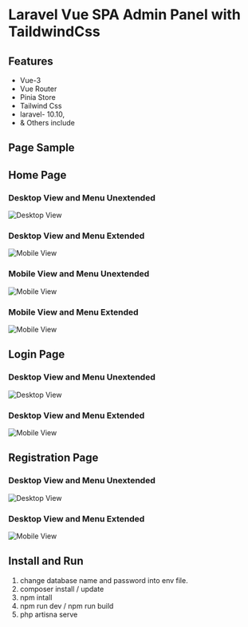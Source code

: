 # Laravel Vue SPA Admin Panel with TaildwindCss


## Features
- Vue-3
- Vue Router 
- Pinia Store
- Tailwind Css
- laravel- 10.10,
- & Others include



## Page Sample


## Home Page

### Desktop View and Menu Unextended
![Desktop View](/public/screenshort/dashboard-1.jpg)


### Desktop View and Menu Extended
![Mobile View](/public/screenshort/dashboard-2.jpg)


### Mobile View and Menu Unextended
![Mobile View](/public/screenshort/dashboard-3.jpg)


### Mobile View and Menu Extended
![Mobile View](/public/screenshort/dashboard-4.jpg)


## Login Page

### Desktop View and Menu Unextended
![Desktop View](/public/screenshort/login_page.jpg)


### Desktop View and Menu Extended
![Mobile View](/public/screenshort/login_page_mobile.jpg)


## Registration Page

### Desktop View and Menu Unextended
![Desktop View](/public/screenshort/register.jpg)


### Desktop View and Menu Extended
![Mobile View](/public/screenshort/login_page_mobile.jpg)



## Install and Run

1. change database name and password into env file.
2. composer install / update
3. npm intall
4. npm run dev / npm run build
3. php artisna serve
